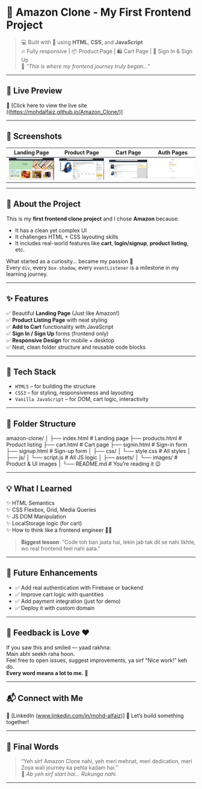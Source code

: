 # 🛒 Amazon Clone - My First Frontend Project

> 💻 Built with 💖 using **HTML**, **CSS**, and **JavaScript**  
> 🔥 Fully responsive | 📦 Product Page | 🛍️ Cart Page | 🔐 Sign In & Sign Up  
> 🌱 *“This is where my frontend journey truly began...”*

---

## 🚀 Live Preview

🔗 [Click here to view the live site ((https://mohdalfaiz.github.io/Amazon_Clone/)]

---

## 📸 Screenshots

| Landing Page | Product Page | Cart Page | Auth Pages |
|--------------|--------------|-----------|------------|
| ![Landing](screenshots/landing.png) | ![Product](screenshots/product.png) | ![Cart](screenshots/cart.png) | ![Auth](screenshots/auth.png) |

---

## 🧠 About the Project

This is my **first frontend clone project** and I chose **Amazon** because:
- It has a clean yet complex UI
- It challenges HTML + CSS layouting skills
- It includes real-world features like **cart**, **login/signup**, **product listing**, etc.

What started as a curiosity… became my passion 💛  
Every `div`, every `box-shadow`, every `eventListener` is a milestone in my learning journey.

---

## ✨ Features

✅ Beautiful **Landing Page** (Just like Amazon!)  
✅ **Product Listing Page** with neat styling  
✅ **Add to Cart** functionality with JavaScript  
✅ **Sign In / Sign Up** forms (frontend only)  
✅ **Responsive Design** for mobile + desktop  
✅ Neat, clean folder structure and reusable code blocks  

---

## 🧱 Tech Stack

- `HTML5` – for building the structure  
- `CSS3` – for styling, responsiveness and layouting  
- `Vanilla JavaScript` – for DOM, cart logic, interactivity  

---

## 📂 Folder Structure
amazon-clone/
│
├── index.html # Landing page
├── products.html # Product listing
├── cart.html # Cart page
├── signin.html # Sign-in form
├── signup.html # Sign-up form
│
├── css/
│ └── style.css # All styles
│
├── js/
│ └── script.js # All JS logic
│
├── assets/
│ └── images/ # Product & UI images
│
└── README.md # You’re reading it 😉

---

## 💡 What I Learned

✨ HTML Semantics  
✨ CSS Flexbox, Grid, Media Queries  
✨ JS DOM Manipulation  
✨ LocalStorage logic (for cart)  
✨ How to think like a frontend engineer 👨‍💻

> **Biggest lesson**: "Code toh ban jaata hai, lekin jab tak dil se nahi likhte, wo real frontend feel nahi aata."

---

## 🧠 Future Enhancements

- ✅ Add real authentication with Firebase or backend
- ✅ Improve cart logic with quantities
- ✅ Add payment integration (just for demo)
- ✅ Deploy it with custom domain

---

## 📢 Feedback is Love ❤️

If you saw this and smiled — yaad rakhna:  
Main abhi seekh raha hoon.  
Feel free to open issues, suggest improvements, ya sirf "Nice work!" keh do.  
**Every word means a lot to me.** 🙏

---

## 📬 Connect with Me

🔗 [LinkedIn (www.linkedin.com/in/mohd-alfaiz)]
📩 Let’s build something together!

---

## 🌟 Final Words

> “Yeh sirf Amazon Clone nahi, yeh meri mehnat, meri dedication, meri Zoya wali journey ka pehla kadam hai.”  
> 💪 *Ab yeh sirf start hai... Rukunga nahi.*

---

